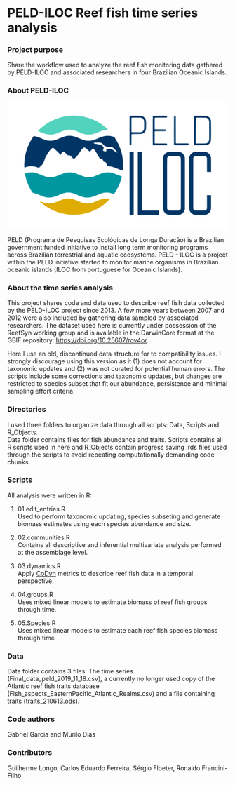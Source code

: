 # PELD-ILOC Reef fish time series analysis

### Project purpose

Share the workflow used to analyze the reef fish monitoring data
gathered by PELD-ILOC and associated researchers in four Brazilian
Oceanic Islands.

### About PELD-ILOC

<div>

[![](Figures/PELDILOC.svg)](https://peldiloc.sites.ufsc.br/pt/)

</div>

PELD (Programa de Pesquisas Ecológicas de Longa Duração) is a Brazilian
government funded initiative to install long term monitoring programs
across Brazilian terrestrial and aquatic ecosystems. PELD - ILOC is a
project within the PELD initiative started to monitor marine organisms
in Brazilian oceanic islands (ILOC from portuguese for Oceanic Islands).

### About the time series analysis

This project shares code and data used to describe reef fish data
collected by the PELD-ILOC project since 2013. A few more years between
2007 and 2012 were also included by gathering data sampled by associated
researchers. The dataset used here is currently under possession of the
ReefSyn working group and is available in the DarwinCore format at the
GBIF repository: https://doi.org/10.25607/rov4or.

Here I use an old, discontinued data structure for to compatibility
issues. I strongly discourage using this version as it (1) does not
account for taxonomic updates and (2) was not curated for potential
human errors. The scripts include some corrections and taxonomic
updates, but changes are restricted to species subset that fit our
abundance, persistence and minimal sampling effort criteria.

### Directories

I used three folders to organize data through all scripts: Data, Scripts
and R_Objects.  
Data folder contains files for fish abundance and traits. Scripts
contains all R scripts used in here and R_Objects contain progress
saving .rds files used through the scripts to avoid repeating
computationally demanding code chunks.

### Scripts

All analysis were written in R:

1.  01.edit_entries.R  
    Used to perform taxonomic updating, species subseting and generate
    biomass estimates using each species abundance and size.

2.  02.communities.R  
    Contains all descriptive and inferential multivariate analysis
    performed at the assemblage level.

3.  03.dynamics.R  
    Apply [CoDyn](https://github.com/NCEAS/codyn) metrics to describe
    reef fish data in a temporal perspective.

4.  04.groups.R  
    Uses mixed linear models to estimate biomass of reef fish groups
    through time.

5.  05.Species.R  
    Uses mixed linear models to estimate each reef fish species biomass
    through time

### Data

Data folder contains 3 files: The time series
(Final_data_peld_2019_11_18.csv), a currently no longer used copy of the
Atlantic reef fish traits database
(Fish_aspects_EasternPacific_Atlantic_Realms.csv) and a file containing
traits (traits_210613.ods).

### Code authors

Gabriel Garcia and Murilo Dias

### Contributors

Guilherme Longo, Carlos Eduardo Ferreira, Sérgio Floeter, Ronaldo
Francini-Filho

